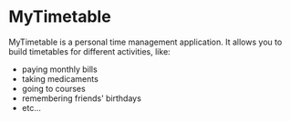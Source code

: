 MyTimetable
===========

MyTimetable is a personal time management application.
It allows you to build timetables for different activities,
like: 

* paying monthly bills
* taking medicaments
* going to courses
* remembering friends' birthdays
* etc... 

